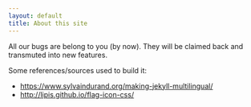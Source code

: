```yaml
---
layout: default
title: About this site
---
```


All our bugs are belong to you (by now).
They will be claimed back and transmuted into new features.

Some references/sources used to build it:

* https://www.sylvaindurand.org/making-jekyll-multilingual/
* http://lipis.github.io/flag-icon-css/